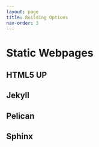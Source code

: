 ```yaml
---
layout: page
title: Building Options
nav-order: 3
---
```


# Static Webpages

## HTML5 UP

## Jekyll

## Pelican

## Sphinx